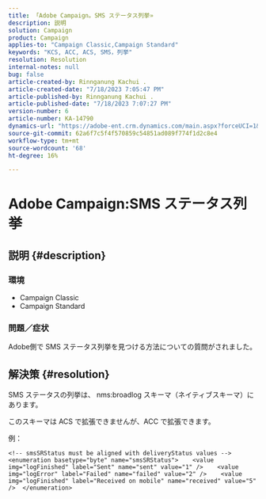 ```yaml
---
title: 「Adobe Campaign。SMS ステータス列挙»
description: 説明
solution: Campaign
product: Campaign
applies-to: "Campaign Classic,Campaign Standard"
keywords: "KCS, ACC, ACS, SMS，列挙"
resolution: Resolution
internal-notes: null
bug: false
article-created-by: Rinnganung Kachui .
article-created-date: "7/18/2023 7:05:47 PM"
article-published-by: Rinnganung Kachui .
article-published-date: "7/18/2023 7:07:27 PM"
version-number: 6
article-number: KA-14790
dynamics-url: "https://adobe-ent.crm.dynamics.com/main.aspx?forceUCI=1&pagetype=entityrecord&etn=knowledgearticle&id=467a0e16-9e25-ee11-9cbd-6045bd006b4b"
source-git-commit: 62a6f7c5f4f570859c54851ad089f774f1d2c8e4
workflow-type: tm+mt
source-wordcount: '68'
ht-degree: 16%

---
```


# Adobe Campaign:SMS ステータス列挙

## 説明 {#description}




### 環境



- Campaign Classic
- Campaign Standard




### 問題／症状



Adobe側で SMS ステータス列挙を見つける方法についての質問がされました。


## 解決策 {#resolution}


SMS ステータスの列挙は、 nms:broadlog スキーマ（ネイティブスキーマ）にあります。

このスキーマは ACS で拡張できませんが、ACC で拡張できます。

例：


```
<!-- smsSRStatus must be aligned with deliveryStatus values -->  <enumeration basetype="byte" name="smsSRStatus">    <value img="logFinished" label="Sent" name="sent" value="1" />    <value img="logError" label="Failed" name="failed" value="2" />    <value img="logFinished" label="Received on mobile" name="received" value="5" />  </enumeration>
```



